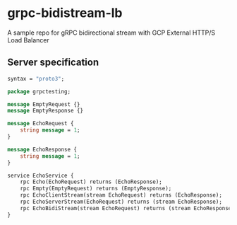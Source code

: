 # grpc-bidistream-lb

A sample repo for gRPC bidirectional stream with GCP External HTTP/S Load Balancer

## Server specification

```proto
syntax = "proto3";

package grpctesting;

message EmptyRequest {}
message EmptyResponse {}

message EchoRequest {
    string message = 1;
}

message EchoResponse {
    string message = 1;
}

service EchoService {
    rpc Echo(EchoRequest) returns (EchoResponse);
    rpc Empty(EmptyRequest) returns (EmptyResponse);
    rpc EchoClientStream(stream EchoRequest) returns (EchoResponse);
    rpc EchoServerStream(EchoRequest) returns (stream EchoResponse);
    rpc EchoBidiStream(stream EchoRequest) returns (stream EchoResponse);
}
```
